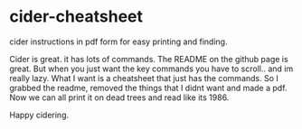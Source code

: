 # cider-cheatsheet
cider instructions in pdf form for easy printing and finding.

Cider is great. it has lots of commands. The README on the github page is great. But when you just want the key commands you have to scroll.. and im really lazy. What I want is a cheatsheet that just has the commands. So I grabbed the readme, removed the things that I didnt want and made a pdf. Now we can all print it on dead trees and read like its 1986.

Happy cidering.
